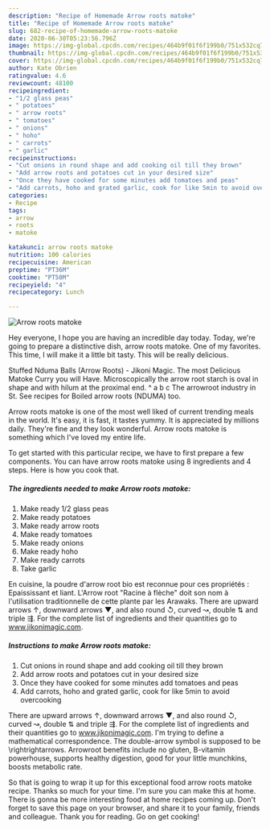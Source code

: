 ```yaml
---
description: "Recipe of Homemade Arrow roots matoke"
title: "Recipe of Homemade Arrow roots matoke"
slug: 682-recipe-of-homemade-arrow-roots-matoke
date: 2020-06-30T05:23:56.796Z
image: https://img-global.cpcdn.com/recipes/464b9f01f6f199b0/751x532cq70/arrow-roots-matoke-recipe-main-photo.jpg
thumbnail: https://img-global.cpcdn.com/recipes/464b9f01f6f199b0/751x532cq70/arrow-roots-matoke-recipe-main-photo.jpg
cover: https://img-global.cpcdn.com/recipes/464b9f01f6f199b0/751x532cq70/arrow-roots-matoke-recipe-main-photo.jpg
author: Kate Obrien
ratingvalue: 4.6
reviewcount: 48100
recipeingredient:
- "1/2 glass peas"
- " potatoes"
- " arrow roots"
- " tomatoes"
- " onions"
- " hoho"
- " carrots"
- " garlic"
recipeinstructions:
- "Cut onions in round shape and add cooking oil till they brown"
- "Add arrow roots and potatoes cut in your desired size"
- "Once they have cooked for some minutes add tomatoes and peas"
- "Add carrots, hoho and grated garlic, cook for like 5min to avoid overcooking"
categories:
- Recipe
tags:
- arrow
- roots
- matoke

katakunci: arrow roots matoke 
nutrition: 100 calories
recipecuisine: American
preptime: "PT36M"
cooktime: "PT50M"
recipeyield: "4"
recipecategory: Lunch

---
```



![Arrow roots matoke](https://img-global.cpcdn.com/recipes/464b9f01f6f199b0/751x532cq70/arrow-roots-matoke-recipe-main-photo.jpg)

Hey everyone, I hope you are having an incredible day today. Today, we're going to prepare a distinctive dish, arrow roots matoke. One of my favorites. This time, I will make it a little bit tasty. This will be really delicious.

Stuffed Nduma Balls (Arrow Roots) - Jikoni Magic. The most Delicious Matoke Curry you will Have. Microscopically the arrow root starch is oval in shape and with hilum at the proximal end. ^ a b c The arrowroot industry in St. See recipes for Boiled arrow roots (NDUMA) too.

Arrow roots matoke is one of the most well liked of current trending meals in the world. It's easy, it is fast, it tastes yummy. It is appreciated by millions daily. They're fine and they look wonderful. Arrow roots matoke is something which I've loved my entire life.


To get started with this particular recipe, we have to first prepare a few components. You can have arrow roots matoke using 8 ingredients and 4 steps. Here is how you cook that.

<!--inarticleads1-->

##### The ingredients needed to make Arrow roots matoke:

1. Make ready 1/2 glass peas
1. Make ready  potatoes
1. Make ready  arrow roots
1. Make ready  tomatoes
1. Make ready  onions
1. Make ready  hoho
1. Make ready  carrots
1. Take  garlic


En cuisine, la poudre d&#39;arrow root bio est reconnue pour ces propriétés : Epaississant et liant. L&#39;Arrow root &#34;Racine à flèche&#34; doit son nom à l&#39;utilisation traditionnelle de cette plante par les Arawaks. There are upward arrows ↑, downward arrows ▼, and also round ↺, curved ↝, double ⇅ and triple ⇶. For the complete list of ingredients and their quantities go to www.jikonimagic.com. 

<!--inarticleads2-->

##### Instructions to make Arrow roots matoke:

1. Cut onions in round shape and add cooking oil till they brown
1. Add arrow roots and potatoes cut in your desired size
1. Once they have cooked for some minutes add tomatoes and peas
1. Add carrots, hoho and grated garlic, cook for like 5min to avoid overcooking


There are upward arrows ↑, downward arrows ▼, and also round ↺, curved ↝, double ⇅ and triple ⇶. For the complete list of ingredients and their quantities go to www.jikonimagic.com. I&#39;m trying to define a mathematical correspondence. The double-arrow symbol is supposed to be \rightrightarrows. Arrowroot benefits include no gluten, B-vitamin powerhouse, supports healthy digestion, good for your little munchkins, boosts metabolic rate. 

So that is going to wrap it up for this exceptional food arrow roots matoke recipe. Thanks so much for your time. I'm sure you can make this at home. There is gonna be more interesting food at home recipes coming up. Don't forget to save this page on your browser, and share it to your family, friends and colleague. Thank you for reading. Go on get cooking!
